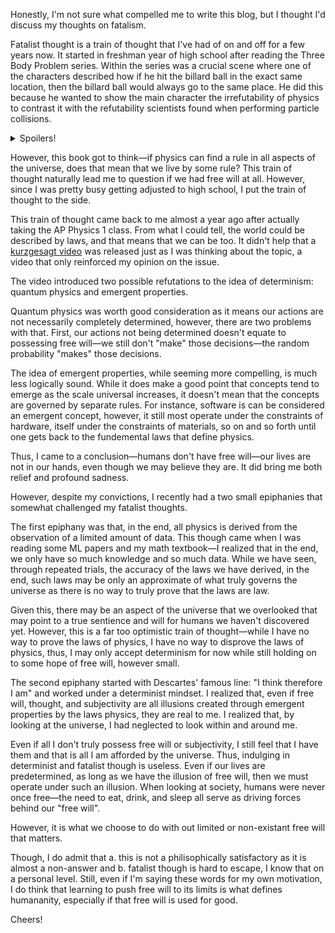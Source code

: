 Honestly, I'm not sure what compelled me to write this blog, but I thought I'd discuss my thoughts on fatalism.

Fatalist thought is a train of thought that I've had of on and off for a few years now. It started in freshman year of high school after reading the Three Body Problem series. Within the series was a crucial scene where one of the characters described how if he hit the billard ball in the exact same location, then the billard ball would always go to the same place. He did this because he wanted to show the main character the irrefutability of physics to contrast it with the refutability scientists found when performing particle collisions.

<details>
  <summary>Spoilers!</summary>
  However, it turned out that the irrefutability was not a mistake—it was a result of interference by more advanced aliens.
</details>


However, this book got to think—if physics can find a rule in all aspects of the universe, does that mean that we live by some rule? This train of thought naturally lead me to question if we had free will at all. However, since I was pretty busy getting adjusted to high school, I put the train of thought to the side.

This train of thought came back to me almost a year ago after actually taking the AP Physics 1 class. From what I could tell, the world could be described by laws, and that means that we can be too. It didn't help that a [kurzgesagt video](https://www.youtube.com/watch?v=UebSfjmQNvs) was released just as I was thinking about the topic, a video that only reinforced my opinion on the issue.

The video introduced two possible refutations to the idea of determinism: quantum physics and emergent properties.

Quantum physics was worth good consideration as it means our actions are not necessarily completely determined, however, there are two problems with that. First, our actions not being determined doesn't equate to possessing free will—we still don't "make" those decisions—the random probability "makes" those decisions.

The idea of emergent properties, while seeming more compelling, is much less logically sound. While it does make a good point that concepts tend to emerge as the scale universal increases, it doesn't mean that the concepts are governed by separate rules. For instance, software is can be considered an emergent concept, however, it still most operate under the constraints of hardware, itself under the constraints of materials, so on and so forth until one gets back to the fundemental laws that define physics.

Thus, I came to a conclusion—humans don't have free will—our lives are not in our hands, even though we may believe they are. It did bring me both relief and profound sadness.

However, despite my convictions, I recently had a two small epiphanies that somewhat challenged my fatalist thoughts. 

The first epiphany was that, in the end, all physics is derived from the observation of a limited amount of data. This though came when I was reading some ML papers and my math textbook—I realized that in the end, we only have so much knowledge and so much data. While we have seen, through repeated trials, the accuracy of the laws we have derived, in the end, such laws may be only an approximate of what truly governs the universe as there is no way to truly prove that the laws are law. 

Given this, there may be an aspect of the universe that we overlooked that may point to a true sentience and will for humans we haven't discovered yet. However, this is a far too optimistic train of thought—while I have no way to prove the laws of physics, I have no way to disprove the laws of physics, thus, I may only accept determinism for now while still holding on to some hope of free will, however small.

The second epiphany started with Descartes' famous line: "I think therefore I am" and worked under a determinist mindset. I realized that, even if free will, thought, and subjectivity are all illusions created through emergent properties by the laws physics, they are real to me. I realized that, by looking at the universe, I had neglected to look within and around me. 

Even if all I don't truly possess free will or subjectivity, I still feel that I have them and that is all I am afforded by the universe. Thus, indulging in determinist and fatalist though is useless. Even if our lives are predetermined, as long as we have the illusion of free will, then we must operate under such an illusion. When looking at society, humans were never once free—the need to eat, drink, and sleep all serve as driving forces behind our "free will". 

However, it is what we choose to do with out limited or non-existant free will that matters.

Though, I do admit that a. this is not a philisophically satisfactory as it is almost a non-answer and b. fatalist though is hard to escape, I know that on a personal level. Still, even if I'm saying these words for my own motivation, I do think that learning to push free will to its limits is what defines humananity, especially if that free will is used for good.

Cheers!